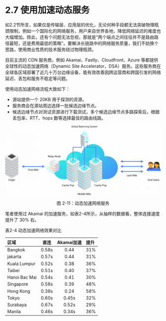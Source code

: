 # 2.7 使用加速动态服务

如2.2节所言，如果仅是传输层、应用层的优化，无论何种手段都无法突破物理瓶颈限制，例如一个国际化的网络服务，用户来自世界各地，降低网络延迟的难度也大幅增加。除此，还有个问题无法忽视，那就是“两个端点之间往往并不是路由路径最短，还是费用最低的策略”。要解决长链路中的网络服务质量，我们不妨换个思路，使用商业性质的技术服务绕过物理瓶颈。

目前主流的 CDN 服务商，例如 Akamai、Fastly、Cloudfront、Azure 等都提供全球性的动态加速网络（Dynamic Site Accelerator，DSA）服务。这些服务商在全球各区域部署了近几十万台边缘设备，能有效改善因跨运营商和跨国引发的网络延迟、丢包和服务不稳定等问题。

使用动态加速网络流程大致如下：

- 源站提供一个 20KB 用于探测的资源。
- 服务商会在源站周边选择一批候选边缘节点。
- 候选边缘节点对测试资源进行下载测试，多个候选边缘节点多路探索后，根据丢包率、RTT、hops 数等选择最佳的路由线路。

<div  align="center">
	<img src="../assets/dsa.png" width = "550"  align=center />
	<p>图 2-11：动态加速网络服务</p>
</div>

笔者使用过 Akamai 的加速服务，如表2-4所示，从抽样的数据看，整体连接速度提升了 30% 右。

表2-4 动态加速网络效果对比

区域|直连|Akamai加速|提升
:---|:--:|:--:|:--
Bangkok|0.58s|0.44|31%
jakarta|0.57s|0.44|31%
Kuala Lumpur|0.52s|0.38|36%
Taibei|0.51s|0.40|37%
Hanoi Bac Mai|0.54s|0.41|30%
Singapore|0.58s|0.39|48%
Hong Kong|0.38s|0.24|58%
Tokyo|0.60s|0.45s|32%
Surabaya|0.67s|0.52s|29%
Manila|0.46s|0.34s|36%


